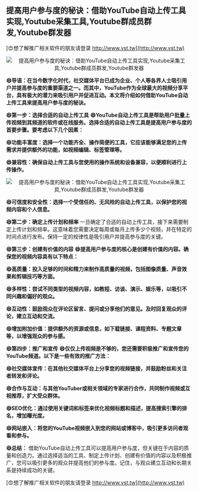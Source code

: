 ## **提高用户参与度的秘诀：借助YouTube自动上传工具实现,Youtube采集工具,Youtube群成员群发,Youtube群发器**

[😍想了解推广相关软件的朋友请登录 http://www.vst.tw](http://www.vst.tw)

 <center><img src="https://vst.tw/MP4/tuiguang/png/6.png" alt="提高用户参与度的秘诀：借助YouTube自动上传工具实现,Youtube采集工具,Youtube群成员群发,Youtube群发器"></center>

**😄导语：在当今数字化时代，社交媒体平台已成为企业、个人等各界人士吸引用户并提高参与度的重要渠道之一。而其中，YouTube作为全球最大的视频分享平台，具有极大的潜力来吸引用户并促进互动。本文将介绍如何借助YouTube自动上传工具来提高用户参与度的秘诀。**

**😄第一步：选择合适的自动上传工具**
**😄YouTube自动上传工具是帮助用户批量上传视频到其频道的软件或在线服务。选择合适的自动上传工具是提高用户参与度的首要步骤。要考虑以下几个因素：**

**😄功能丰富度：选择一个功能齐全、操作简便的工具，它应该能够满足您的上传需求并提供额外的功能，如视频编辑、标签管理等。**

**😄兼容性：确保自动上传工具与您使用的操作系统和设备兼容，以便顺利进行上传操作。**

 <center><img src="https://vst.tw/MP4/tuiguang/png/7.png" alt="提高用户参与度的秘诀：借助YouTube自动上传工具实现,Youtube采集工具,Youtube群成员群发,Youtube群发器"></center>

**😄可信度和安全性：选择一个受信任的、无风险的自动上传工具，以保护您的视频内容和个人信息。**

**😄第二步：确定上传计划和频率**
一旦确定了合适的自动上传工具，接下来需要制定上传计划和频率。这意味着您需要决定每周或每月上传多少个视频，并在特定的时间点进行发布。保持一定的规律性是吸引用户并提高参与度的关键。

**😄第三步：创建有价值的内容**
**😄提高用户参与度的核心是创建有价值的内容。确保您的视频内容具有以下特点：**

**😄高质量：投入足够的时间和精力来制作高质量的视频，包括图像质量、声音效果和剪辑技巧等方面。**

**😄多样性：尝试不同类型的视频内容，如教程、访谈、演示、娱乐等，以吸引不同兴趣和偏好的观众。**

**😄互动性：鼓励观众在评论区留言、提问或分享他们的意见。及时回复观众的评论，建立互动和交流。**

**😄增加附加价值：提供额外的资源或信息，如下载链接、课程资料、专题文章等，以增强观众的参与感。**

**😄第四步：推广和宣传**
**😄仅仅上传视频是不够的，您还需要积极推广和宣传您的YouTube频道。以下是一些有效的推广方法：**

**😄社交媒体宣传：在其他社交媒体平台上分享您的视频链接，并鼓励粉丝和关注者转发和评论。**

**😄合作与互动：与其他YouTuber或相关领域的专家进行合作，共同制作视频或互相推荐，扩大受众群体。**

**😄SEO优化：通过使用关键词和标签来优化视频标题和描述，提高搜索引擎的排名，增加曝光度。**

**😄网站嵌入：将您的YouTube视频嵌入到您的网站或博客中，吸引更多访问者观看和参与。**

**😄总结：**
借助YouTube自动上传工具可以提高用户参与度，但关键在于内容的质量和创造力。通过选择适当的工具、制定上传计划、创建有价值的内容以及积极推广，您可以吸引更多的观众并提高他们的参与度。记住，与观众建立互动和长期关系是持续成功的关键。

[😍想了解推广相关软件的朋友请登录 http://www.vst.tw](http://www.vst.tw)



